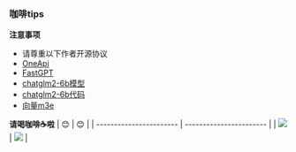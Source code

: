 ### 咖啡tips

**注意事项**
- 请尊重以下作者开源协议
- [OneApi](https://github.com/songquanpeng/one-api)
- [FastGPT](https://github.com/labring/FastGPT)
- [chatglm2-6b模型](https://huggingface.co/THUDM/chatglm2-6b)
- [chatglm2-6b代码](https://github.com/THUDM/ChatGLM2-6B)
- [向量m3e](https://huggingface.co/moka-ai/m3e-large)

**请喝咖啡☕️啦**
| 😊 | 😊 |
| ----------------------- | ----------------------- |
| ![](https://lins-oss-dev-test.oss-cn-zhangjiakou.aliyuncs.com/triton/image/5121695811142_.pic.jpg) | ![](https://lins-oss-dev-test.oss-cn-zhangjiakou.aliyuncs.com/triton/image/zhifubao.jpg) |
